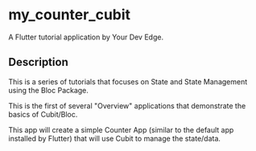 # my_counter_cubit

A Flutter tutorial application by Your Dev Edge.

## Description

This is a series of tutorials that focuses on State and State Management using the Bloc Package.

This is the first of several "Overview" applications that demonstrate the basics of Cubit/Bloc.

This app will create a simple Counter App (similar to the default app installed by Flutter) that will use Cubit to manage the state/data.

